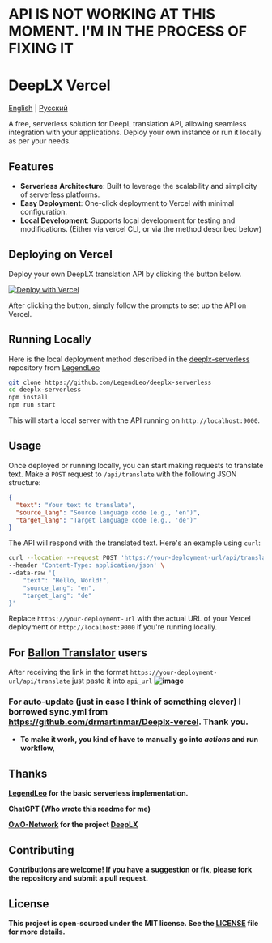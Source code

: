 # API IS NOT WORKING AT THIS MOMENT. I'M IN THE PROCESS OF FIXING IT

# DeepLX Vercel

[English](README.md) | [Русский](README_RU.md)

A free, serverless solution for DeepL translation API, allowing seamless integration with your applications. Deploy your own instance or run it locally as per your needs.

## Features

- **Serverless Architecture**: Built to leverage the scalability and simplicity of serverless platforms.
- **Easy Deployment**: One-click deployment to Vercel with minimal configuration.
- **Local Development**: Supports local development for testing and modifications. (Either via vercel CLI, or via the method described below)

## Deploying on Vercel

Deploy your own DeepLX translation API by clicking the button below.

[![Deploy with Vercel](https://vercel.com/button)](https://vercel.com/new/clone?repository-url=https%3A%2F%2Fgithub.com%2Fbropines%2FDeeplx-vercel)

After clicking the button, simply follow the prompts to set up the API on Vercel.

## Running Locally

Here is the local deployment method described in the [deeplx-serverless](https://github.com/LegendLeo/deeplx-serverless/) repository from [LegendLeo](https://github.com/LegendLeo)

```bash
git clone https://github.com/LegendLeo/deeplx-serverless
cd deeplx-serverless
npm install
npm run start
```

This will start a local server with the API running on `http://localhost:9000`.

## Usage

Once deployed or running locally, you can start making requests to translate text. Make a `POST` request to `/api/translate` with the following JSON structure:

```json
{
  "text": "Your text to translate",
  "source_lang": "Source language code (e.g., 'en')",
  "target_lang": "Target language code (e.g., 'de')"
}
```

The API will respond with the translated text. Here's an example using `curl`:

```bash
curl --location --request POST 'https://your-deployment-url/api/translate' \
--header 'Content-Type: application/json' \
--data-raw '{
    "text": "Hello, World!",
    "source_lang": "en",
    "target_lang": "de"
}'
```

Replace `https://your-deployment-url` with the actual URL of your Vercel deployment or `http://localhost:9000` if you're running locally.

## For [Ballon Translator](https://github.com/dmMaze/BallonsTranslator) users
After receiving the link in the format `https://your-deployment-url/api/translate` just paste it into `api_url`
<b>
![image](https://github.com/bropines/Deeplx-vercel/assets/57861007/335afdf4-2c3c-4970-b266-2cabdb5c7931)

### For auto-update (just in case I think of something clever) I borrowed sync.yml from https://github.com/drmartinmar/Deeplx-vercel. Thank you. 
- To make it work, you kind of have to manually go into *actions* and run workflow,

## Thanks
[LegendLeo](https://github.com/LegendLeo) for the basic serverless implementation.

ChatGPT (Who wrote this readme for me)

[OwO-Network](https://github.com/OwO-Network) for the project [DeepLX](https://github.com/OwO-Network/DeepLX)

## Contributing

Contributions are welcome! If you have a suggestion or fix, please fork the repository and submit a pull request.

## License

This project is open-sourced under the MIT license. See the [LICENSE](LICENSE) file for more details.
